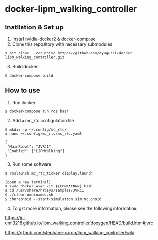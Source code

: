 # docker-lipm_walking_controller
## Instllation & Set up

1. Install nvidia-docker2 & docker-compose
2. Clone this repository with necessary submodules
 ```
 $ git clone --recursive https://github.com/ayuguchi/docker-lipm_walking_controller.git
 ```

3. Build docker
 ```
 $ docker-compose build
 ```

## How to use

1. Run docker
 ```
 $ docker-compose run ros bash
 ```

2. Add a mc_rtc configulation file
 ```
 $ mkdir -p ~/.config/mc_rtc/
 $ nano ~/.config/mc_rtc/mc_rtc.yaml
 ```
 ```
 {
  "MainRobot": "JVRC1",
  "Enabled": ["LIPMWalking"]
 }
 ```
3. Run some software
 ```
 $ roslaunch mc_rtc_ticker display.launch

 (open a new terminal)
 $ sudo docker exec -it ${CONTAINER} bash 
 $ cd /usr/share/hrpsys/samples/JVRC1
 $ ./clear-omninames.sh
 $ choreonoid --start-simulation sim_mc.cnoid
 ```

4. To get more information, please see the following information.

https://jrl-umi3218.github.io/lipm_walking_controller/doxygen/HEAD/build.html#jvrc

https://github.com/stephane-caron/lipm_walking_controller/wiki
